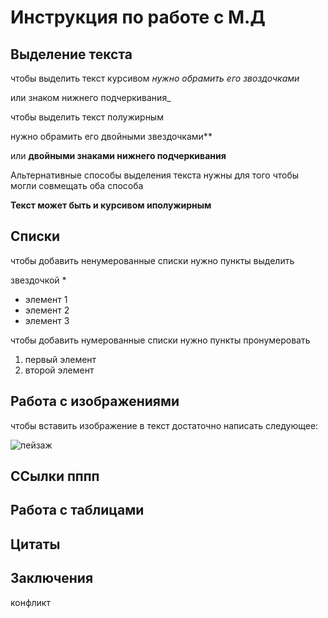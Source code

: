 # Инструкция по работе с М.Д

## Выделение текста

чтобы выделить текст курсивом *нужно обрамить его звоздочками*

или знаком нижнего подчеркивания_

 чтобы выделить текст полужирным

нужно обрамить его двойными звездочками**

 или  __двойными знаками нижнего подчеркивания__

  Альтернативные способы выделения текста  нужны для того чтобы могли совмещать оба способа
  
  __**Текст может быть и курсивом иполужирным**__

## Списки

чтобы добавить ненумерованные списки нужно пункты выделить  

 звездочкой *

* элемент 1
* элемент 2
* элемент 3

 чтобы добавить нумерованные списки нужно пункты пронумеровать

 1. первый элемент
 2. второй элемент

## Работа с изображениями

чтобы вставить изображение в текст достаточно написать следующее:

![пейзаж](scale_1200.jpeg)

## ССылки  пппп

## Работа с таблицами

## Цитаты

## Заключения

конфликт